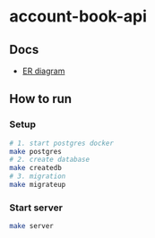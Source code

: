 # account-book-api

## Docs
- [ER diagram](./docs/er.md)

## How to run

### Setup
``` sh
# 1. start postgres docker
make postgres
# 2. create database
make createdb
# 3. migration
make migrateup
```

### Start server
``` sh
make server
```
